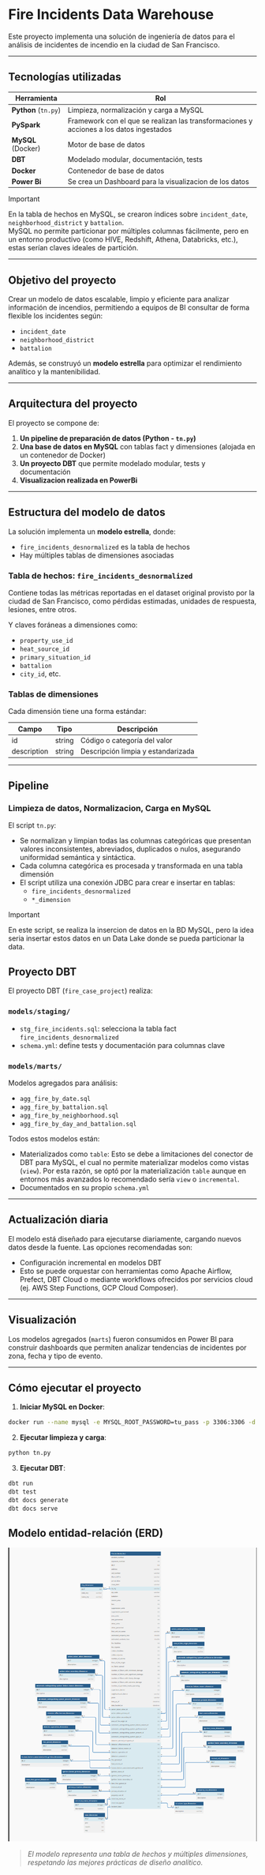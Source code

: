 
# Fire Incidents Data Warehouse

Este proyecto implementa una solución de ingeniería de datos para el análisis de incidentes de incendio en la ciudad de San Francisco.

---

## Tecnologías utilizadas

| Herramienta | Rol |
|-------------|-----|
| **Python** (`tn.py`) | Limpieza, normalización y carga a MySQL |
| **PySpark** | Framework con el que se realizan las transformaciones y acciones a los datos ingestados |
| **MySQL** (Docker) | Motor de base de datos |
| **DBT** | Modelado modular, documentación, tests |
| **Docker** | Contenedor de base de datos |
| **Power Bi** | Se crea un Dashboard para la visualizacion de los datos |

> [!IMPORTANT]  
> En la tabla de hechos en MySQL, se crearon índices sobre `incident_date`, `neighborhood_district` y `battalion`.  
> MySQL no permite particionar por múltiples columnas fácilmente, pero en un entorno productivo (como HIVE, Redshift, Athena, Databricks, etc.), estas serían claves ideales de partición.

---

## Objetivo del proyecto

Crear un modelo de datos escalable, limpio y eficiente para analizar información de incendios, permitiendo a equipos de BI consultar de forma flexible los incidentes según:

- `incident_date`
- `neighborhood_district`
- `battalion`

Además, se construyó un **modelo estrella** para optimizar el rendimiento analítico y la mantenibilidad.

---

## Arquitectura del proyecto

El proyecto se compone de:

1. **Un pipeline de preparación de datos (Python - `tn.py`)**
2. **Una base de datos en MySQL** con tablas fact y dimensiones (alojada en un contenedor de Docker)
3. **Un proyecto DBT** que permite modelado modular, tests y documentación
4. **Visualizacion realizada en PowerBi**

---

## Estructura del modelo de datos

La solución implementa un **modelo estrella**, donde:

- `fire_incidents_desnormalized` es la tabla de hechos
- Hay múltiples tablas de dimensiones asociadas

### Tabla de hechos: `fire_incidents_desnormalized`

Contiene todas las métricas reportadas en el dataset original provisto por la ciudad de San Francisco, como pérdidas estimadas, unidades de respuesta, lesiones, entre otros.

Y claves foráneas a dimensiones como:

- `property_use_id`
- `heat_source_id`
- `primary_situation_id`
- `battalion` 
- `city_id`, etc.

### Tablas de dimensiones

Cada dimensión tiene una forma estándar:

| Campo       | Tipo     | Descripción                         |
|-------------|----------|-------------------------------------|
| id          | string   | Código o categoría del valor        |
| description | string   | Descripción limpia y estandarizada |

---

## Pipeline

### Limpieza de datos, Normalizacion, Carga en MySQL

El script `tn.py`:

- Se normalizan y limpian todas las columnas categóricas que presentan valores inconsistentes, abreviados, duplicados o nulos, asegurando uniformidad semántica y sintáctica.
- Cada columna categórica es procesada y transformada en una tabla dimensión
- El script utiliza una conexión JDBC para crear e insertar en tablas:
    - `fire_incidents_desnormalized`
    - `*_dimension`

> [!IMPORTANT]  
> En este script, se realiza la insercion de datos en la BD MySQL, pero la idea seria insertar estos datos en un Data Lake donde se pueda particionar la data.

## Proyecto DBT

El proyecto DBT (`fire_case_project`) realiza:

### `models/staging/`

- `stg_fire_incidents.sql`: selecciona la tabla fact `fire_incidents_desnormalized`
- `schema.yml`: define tests y documentación para columnas clave

### `models/marts/`

Modelos agregados para análisis:

- `agg_fire_by_date.sql`
- `agg_fire_by_battalion.sql`
- `agg_fire_by_neighborhood.sql`
- `agg_fire_by_day_and_battalion.sql`

Todos estos modelos están:

- Materializados como `table`: Esto se debe a limitaciones del conector de DBT para MySQL, el cual no permite materializar modelos como vistas (`view`). Por esta razón, se optó por la materialización `table` aunque en entornos más avanzados lo recomendado sería `view` o `incremental`.
- Documentados en su propio `schema.yml`

---

## Actualización diaria

El modelo está diseñado para ejecutarse diariamente, cargando nuevos datos desde la fuente. Las opciones recomendadas son:

- Configuración incremental en modelos DBT
- Esto se puede orquestar con herramientas como Apache Airflow, Prefect, DBT Cloud o mediante workflows ofrecidos por servicios cloud (ej. AWS Step Functions, GCP Cloud Composer).

---

## Visualización

Los modelos agregados (`marts`) fueron consumidos en Power BI para construir dashboards que permiten analizar tendencias de incidentes por zona, fecha y tipo de evento.

---

## Cómo ejecutar el proyecto

1. **Iniciar MySQL en Docker**:

```bash
docker run --name mysql -e MYSQL_ROOT_PASSWORD=tu_pass -p 3306:3306 -d mysql
```

2. **Ejecutar limpieza y carga**:

```bash
python tn.py
```

3. **Ejecutar DBT**:

```bash
dbt run
dbt test
dbt docs generate
dbt docs serve
```

## Modelo entidad-relación (ERD)

![Modelo Estrella](./img/model.png)

> *El modelo representa una tabla de hechos y múltiples dimensiones, respetando las mejores prácticas de diseño analítico.*

